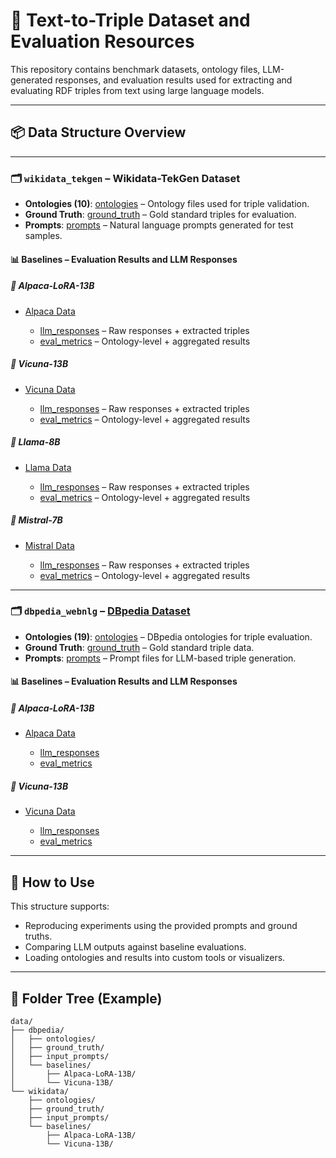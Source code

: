 # 🧠 Text-to-Triple Dataset and Evaluation Resources

This repository contains benchmark datasets, ontology files, LLM-generated responses, and evaluation results used for extracting and evaluating RDF triples from text using large language models.

---

## 📦 Data Structure Overview

---

### 🗂️ `wikidata_tekgen` – Wikidata-TekGen Dataset

* **Ontologies (10)**: [ontologies](data/wikidata/ontologies) – Ontology files used for triple validation.
* **Ground Truth**: [ground\_truth]([data/wikidata/ground_truth](https://github.com/Balramt/Text_to_Knowledge_Graph_Generation/tree/main/data/wikidata/ground_truth)) – Gold standard triples for evaluation.
* **Prompts**: [prompts]([data/wikidata/input_prompts/cot_prompts](https://github.com/Balramt/Text_to_Knowledge_Graph_Generation/tree/main/data/wikidata/prompts)) – Natural language prompts generated for test samples.

#### 📊 Baselines – Evaluation Results and LLM Responses

##### 🔹 Alpaca-LoRA-13B

* [Alpaca Data]([data/wikidata/baselines/Alpaca-LoRA-13B](https://github.com/Balramt/Text_to_Knowledge_Graph_Generation/tree/main/data/wikidata/baselines/Alpaca-LoRA-13B))

  * [llm\_responses]([data/wikidata/baselines/Alpaca-LoRA-13B/llm_responses](https://github.com/Balramt/Text_to_Knowledge_Graph_Generation/tree/main/data/wikidata/baselines/Alpaca-LoRA-13B/llm_response)) – Raw responses + extracted triples
  * [eval\_metrics]([data/wikidata/baselines/Alpaca-LoRA-13B/eval_metrics](https://github.com/Balramt/Text_to_Knowledge_Graph_Generation/tree/main/data/wikidata/baselines/Alpaca-LoRA-13B/evaluation_statistics/baseline_statistics)) – Ontology-level + aggregated results

##### 🔹 Vicuna-13B

* [Vicuna Data]([data/wikidata/baselines/Vicuna-13B](https://github.com/Balramt/Text_to_Knowledge_Graph_Generation/tree/main/data/wikidata/baselines/Vicuna-13B))

  * [llm\_responses]([data/wikidata/baselines/Vicuna-13B/llm_responses](https://github.com/Balramt/Text_to_Knowledge_Graph_Generation/tree/main/data/wikidata/baselines/Vicuna-13B/llm_response)) – Raw responses + extracted triples
  * [eval\_metrics]([data/wikidata/baselines/Vicuna-13B/eval_metrics](https://github.com/Balramt/Text_to_Knowledge_Graph_Generation/tree/main/data/wikidata/baselines/Vicuna-13B/evaluation_statistics/baseline_statistics)) – Ontology-level + aggregated results

##### 🔹 Llama-8B

* [Llama Data]([data/wikidata/baselines/Alpaca-LoRA-13B](https://github.com/Balramt/Text_to_Knowledge_Graph_Generation/tree/main/data/wikidata/baselines/Llama-8B))

  * [llm\_responses]([data/wikidata/baselines/Alpaca-LoRA-13B/llm_responses](https://github.com/Balramt/Text_to_Knowledge_Graph_Generation/tree/main/data/wikidata/baselines/Llama-8B/llm_response)) – Raw responses + extracted triples
  * [eval\_metrics]([data/wikidata/baselines/Alpaca-LoRA-13B/eval_metrics](https://github.com/Balramt/Text_to_Knowledge_Graph_Generation/tree/main/data/wikidata/baselines/Llama-8B/evaluation_statistics)) – Ontology-level + aggregated results

##### 🔹 Mistral-7B

* [Mistral Data]([data/wikidata/baselines/Alpaca-LoRA-13B](https://github.com/Balramt/Text_to_Knowledge_Graph_Generation/tree/main/data/wikidata/baselines/Mistral-7B))

  * [llm\_responses]([data/wikidata/baselines/Alpaca-LoRA-13B/llm_responses](https://github.com/Balramt/Text_to_Knowledge_Graph_Generation/tree/main/data/wikidata/baselines/Mistral-7B/llm_response)) – Raw responses + extracted triples
  * [eval\_metrics]([data/wikidata/baselines/Alpaca-LoRA-13B/eval_metrics](https://github.com/Balramt/Text_to_Knowledge_Graph_Generation/tree/main/data/wikidata/baselines/Mistral-7B/evaluation_statistics)) – Ontology-level + aggregated results

---

### 🗂️ `dbpedia_webnlg` – [DBpedia Dataset](data/dbpedia)

* **Ontologies (19)**: [ontologies](data/dbpedia/ontologies) – DBpedia ontologies for triple evaluation.
* **Ground Truth**: [ground\_truth](data/dbpedia/ground_truth) – Gold standard triple data.
* **Prompts**: [prompts](data/dbpedia/input_prompts/cot_prompts) – Prompt files for LLM-based triple generation.

#### 📊 Baselines – Evaluation Results and LLM Responses

##### 🔹 Alpaca-LoRA-13B

* [Alpaca Data](data/dbpedia/baselines/Alpaca-LoRA-13B)

  * [llm\_responses](data/dbpedia/baselines/Alpaca-LoRA-13B/llm_responses)
  * [eval\_metrics](data/dbpedia/baselines/Alpaca-LoRA-13B/eval_metrics)

##### 🔹 Vicuna-13B

* [Vicuna Data](data/dbpedia/baselines/Vicuna-13B)

  * [llm\_responses](data/dbpedia/baselines/Vicuna-13B/llm_responses)
  * [eval\_metrics](data/dbpedia/baselines/Vicuna-13B/eval_metrics)

---

## 🧪 How to Use

This structure supports:

* Reproducing experiments using the provided prompts and ground truths.
* Comparing LLM outputs against baseline evaluations.
* Loading ontologies and results into custom tools or visualizers.

---

## 📁 Folder Tree (Example)

```
data/
├── dbpedia/
│   ├── ontologies/
│   ├── ground_truth/
│   ├── input_prompts/
│   └── baselines/
│       ├── Alpaca-LoRA-13B/
│       └── Vicuna-13B/
└── wikidata/
    ├── ontologies/
    ├── ground_truth/
    ├── input_prompts/
    └── baselines/
        ├── Alpaca-LoRA-13B/
        └── Vicuna-13B/
```
